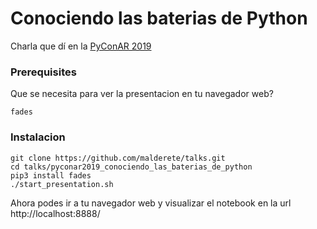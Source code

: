 # Conociendo las baterias de Python

Charla que dí en la [PyConAR 2019](https://eventos.python.org.ar/events/pyconar2019/)

### Prerequisites

Que se necesita para ver la presentacion en tu navegador web?

```
fades
```

### Instalacion

```
git clone https://github.com/malderete/talks.git
cd talks/pyconar2019_conociendo_las_baterias_de_python
pip3 install fades
./start_presentation.sh
```

Ahora podes ir a tu navegador web y visualizar el notebook en la url http://localhost:8888/
